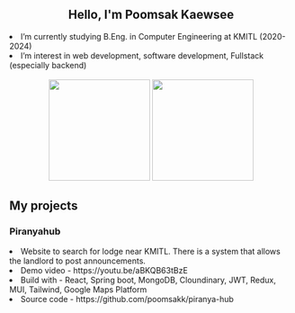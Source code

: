 <body>
<h2 align="center">Hello, I'm Poomsak Kaewsee</h2>
<li>I’m currently studying B.Eng. in Computer Engineering at KMITL (2020-2024)</li>
<li>I’m interest in web development, software development, Fullstack (especially backend) </li>
<br/>
<div align="center">
  <img src="https://github-readme-stats.vercel.app/api?username=poomsakk&show_icons=true&theme=radical"  height="180"/>
  <img src="https://github-readme-stats.vercel.app/api/top-langs/?username=poomsakk&layout=compact&theme=radical" height="180"/>
</div>
  <h2>My projects</h2>
  <h3>Piranyahub</h3>
  <li>Website to search for lodge near KMITL. There is a system that allows the landlord to post announcements.</li>
  <li>Demo video - https://youtu.be/aBKQB63tBzE</li>
  <li>Build with - React, Spring boot, MongoDB, Cloundinary, JWT, Redux, MUI, Tailwind, Google Maps Platform</li>
  <li>Source code - https://github.com/poomsakk/piranya-hub</li>
</body>
